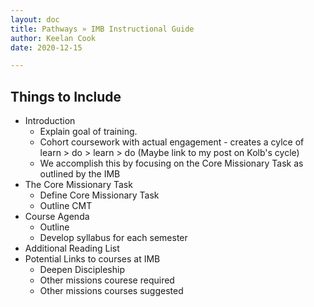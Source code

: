 ```yaml
---
layout: doc
title: Pathways » IMB Instructional Guide
author: Keelan Cook
date: 2020-12-15

---
```


## Things to Include
* Introduction
	* Explain goal of training.
	* Cohort coursework with actual engagement - creates a cylce of learn > do > learn > do (Maybe link to my post on Kolb's cycle)
	* We accomplish this by focusing on the Core Missionary Task as outlined by the IMB
* The Core Missionary Task
	* Define Core Missionary Task
	* Outline CMT
* Course Agenda
	* Outline 
	* Develop syllabus for each semester
* Additional Reading List
* Potential Links to courses at IMB
	* Deepen Discipleship
	* Other missions courese required
	* Other missions courses suggested
<!--stackedit_data:
eyJoaXN0b3J5IjpbLTIxMzc0Mjc1NTIsLTE2NTc5MTMwMTAsLT
EwNDgxNTYyNDldfQ==
-->